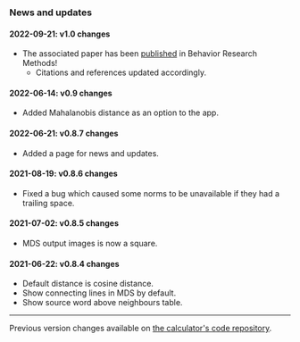 ### News and updates

#### 2022-09-21: **v1.0 changes**

- The associated paper has been [published](https://doi.org/10.3758/s13428-022-01965-7) in Behavior Research Methods!
  - Citations and references updated accordingly.

#### 2022-06-14: **v0.9 changes**

- Added Mahalanobis distance as an option to the app.

#### 2022-06-21: **v0.8.7 changes**

- Added a page for news and updates.

#### 2021-08-19: **v0.8.6 changes**

- Fixed a bug which caused some norms to be unavailable if they had a trailing space.

#### 2021-07-02: **v0.8.5 changes**

- MDS output images is now a square.

#### 2021-06-22: **v0.8.4 changes**

- Default distance is cosine distance.
- Show connecting lines in MDS by default.
- Show source word above neighbours table.

---

Previous version changes available on [the calculator's code repository](https://github.com/emcoglab/sensorimotor-distance-calculator/commits/main).

